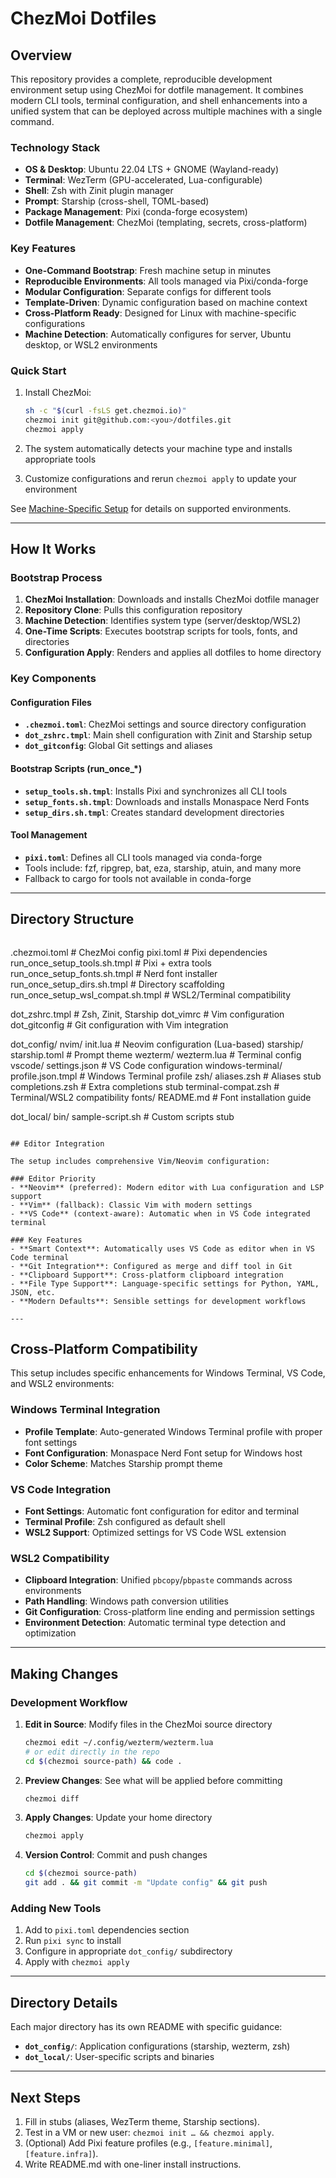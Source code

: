 # ChezMoi Dotfiles

## Overview

This repository provides a complete, reproducible development environment setup using ChezMoi for dotfile management. It combines modern CLI tools, terminal configuration, and shell enhancements into a unified system that can be deployed across multiple machines with a single command.

### Technology Stack
- **OS & Desktop**: Ubuntu 22.04 LTS + GNOME (Wayland-ready)
- **Terminal**: WezTerm (GPU-accelerated, Lua-configurable)
- **Shell**: Zsh with Zinit plugin manager
- **Prompt**: Starship (cross-shell, TOML-based)
- **Package Management**: Pixi (conda-forge ecosystem)
- **Dotfile Management**: ChezMoi (templating, secrets, cross-platform)

### Key Features
- **One-Command Bootstrap**: Fresh machine setup in minutes
- **Reproducible Environments**: All tools managed via Pixi/conda-forge
- **Modular Configuration**: Separate configs for different tools
- **Template-Driven**: Dynamic configuration based on machine context
- **Cross-Platform Ready**: Designed for Linux with machine-specific configurations
- **Machine Detection**: Automatically configures for server, Ubuntu desktop, or WSL2 environments

### Quick Start

1. Install ChezMoi:
   ```bash
   sh -c "$(curl -fsLS get.chezmoi.io)"
   chezmoi init git@github.com:<you>/dotfiles.git
   chezmoi apply
   ```

2. The system automatically detects your machine type and installs appropriate tools
3. Customize configurations and rerun `chezmoi apply` to update your environment

See [Machine-Specific Setup](docs/machine-specific-setup.md) for details on supported environments.

---

## How It Works

### Bootstrap Process
1. **ChezMoi Installation**: Downloads and installs ChezMoi dotfile manager
2. **Repository Clone**: Pulls this configuration repository
3. **Machine Detection**: Identifies system type (server/desktop/WSL2)
4. **One-Time Scripts**: Executes bootstrap scripts for tools, fonts, and directories
4. **Configuration Apply**: Renders and applies all dotfiles to home directory

### Key Components

#### Configuration Files
- **`.chezmoi.toml`**: ChezMoi settings and source directory configuration
- **`dot_zshrc.tmpl`**: Main shell configuration with Zinit and Starship setup
- **`dot_gitconfig`**: Global Git settings and aliases

#### Bootstrap Scripts (run_once_*)
- **`setup_tools.sh.tmpl`**: Installs Pixi and synchronizes all CLI tools
- **`setup_fonts.sh.tmpl`**: Downloads and installs Monaspace Nerd Fonts
- **`setup_dirs.sh.tmpl`**: Creates standard development directories

#### Tool Management
- **`pixi.toml`**: Defines all CLI tools managed via conda-forge
- Tools include: fzf, ripgrep, bat, eza, starship, atuin, and many more
- Fallback to cargo for tools not available in conda-forge

---

## Directory Structure

```
```
.chezmoi.toml                 # ChezMoi config
pixi.toml                     # Pixi dependencies
run_once_setup_tools.sh.tmpl  # Pixi + extra tools
run_once_setup_fonts.sh.tmpl  # Nerd font installer
run_once_setup_dirs.sh.tmpl   # Directory scaffolding
run_once_setup_wsl_compat.sh.tmpl  # WSL2/Terminal compatibility

dot_zshrc.tmpl                # Zsh, Zinit, Starship
dot_vimrc                     # Vim configuration
dot_gitconfig                 # Git configuration with Vim integration

dot_config/
  nvim/
    init.lua                  # Neovim configuration (Lua-based)
  starship/
    starship.toml             # Prompt theme
  wezterm/
    wezterm.lua               # Terminal config
  vscode/
    settings.json             # VS Code configuration
  windows-terminal/
    profile.json.tmpl         # Windows Terminal profile
  zsh/
    aliases.zsh               # Aliases stub
    completions.zsh           # Extra completions stub
    terminal-compat.zsh       # Terminal/WSL2 compatibility
  fonts/
    README.md                 # Font installation guide

dot_local/
  bin/
    sample-script.sh          # Custom scripts stub
```

## Editor Integration

The setup includes comprehensive Vim/Neovim configuration:

### Editor Priority
- **Neovim** (preferred): Modern editor with Lua configuration and LSP support
- **Vim** (fallback): Classic Vim with modern settings
- **VS Code** (context-aware): Automatic when in VS Code integrated terminal

### Key Features
- **Smart Context**: Automatically uses VS Code as editor when in VS Code terminal
- **Git Integration**: Configured as merge and diff tool in Git
- **Clipboard Support**: Cross-platform clipboard integration
- **File Type Support**: Language-specific settings for Python, YAML, JSON, etc.
- **Modern Defaults**: Sensible settings for development workflows

---
```

## Cross-Platform Compatibility

This setup includes specific enhancements for Windows Terminal, VS Code, and WSL2 environments:

### Windows Terminal Integration
- **Profile Template**: Auto-generated Windows Terminal profile with proper font settings
- **Font Configuration**: Monaspace Nerd Font setup for Windows host
- **Color Scheme**: Matches Starship prompt theme

### VS Code Integration  
- **Font Settings**: Automatic font configuration for editor and terminal
- **Terminal Profile**: Zsh configured as default shell
- **WSL2 Support**: Optimized settings for VS Code WSL extension

### WSL2 Compatibility
- **Clipboard Integration**: Unified `pbcopy`/`pbpaste` commands across environments
- **Path Handling**: Windows path conversion utilities
- **Git Configuration**: Cross-platform line ending and permission settings
- **Environment Detection**: Automatic terminal type detection and optimization

---

## Making Changes

### Development Workflow
1. **Edit in Source**: Modify files in the ChezMoi source directory
   ```bash
   chezmoi edit ~/.config/wezterm/wezterm.lua
   # or edit directly in the repo
   cd $(chezmoi source-path) && code .
   ```
2. **Preview Changes**: See what will be applied before committing
   ```bash
   chezmoi diff
   ```
3. **Apply Changes**: Update your home directory
   ```bash
   chezmoi apply
   ```
4. **Version Control**: Commit and push changes
   ```bash
   cd $(chezmoi source-path)
   git add . && git commit -m "Update config" && git push
   ```

### Adding New Tools
1. Add to `pixi.toml` dependencies section
2. Run `pixi sync` to install
3. Configure in appropriate `dot_config/` subdirectory
4. Apply with `chezmoi apply`

---

## Directory Details

Each major directory has its own README with specific guidance:
- **`dot_config/`**: Application configurations (starship, wezterm, zsh)
- **`dot_local/`**: User-specific scripts and binaries

---

## Next Steps

1. Fill in stubs (aliases, WezTerm theme, Starship sections).
2. Test in a VM or new user: `chezmoi init … && chezmoi apply`.
3. (Optional) Add Pixi feature profiles (e.g., `[feature.minimal]`, `[feature.infra]`).
4. Write README.md with one-liner install instructions.

